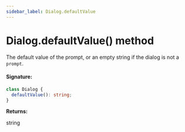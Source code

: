 ```yaml
---
sidebar_label: Dialog.defaultValue
---
```


# Dialog.defaultValue() method

The default value of the prompt, or an empty string if the dialog is not a `prompt`.

#### Signature:

```typescript
class Dialog {
  defaultValue(): string;
}
```

**Returns:**

string
